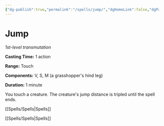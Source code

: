 ```yaml
---
{"dg-publish":true,"permalink":"/spells/jump/","dgHomeLink":false,"dgPassFrontmatter":true}
---
```



# Jump

*1st-level transmutation*

**Casting Time:** 1 action

**Range:** Touch

**Components:** V, S, M (a grasshopper's hind leg)

**Duration:** 1 minute

You touch a creature. The creature's jump distance is tripled until the spell ends.



[[Spells/Spells|Spells]]

[[Spells/Spells|Spells]]